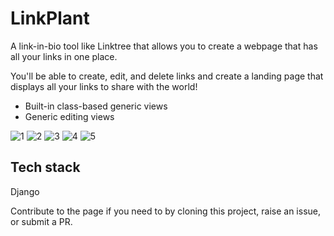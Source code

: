 # LinkPlant
A link-in-bio tool like Linktree that allows you to create a webpage that has all your links in one place.

You'll be able to create, edit, and delete links and create a landing page that displays all your links to share with the world!

- Built-in class-based generic views
- Generic editing views


![1](https://github.com/Terieyenike/django-projs/assets/25850598/acf58661-9234-4827-93c2-f8b14bdaa63e)
![2](https://github.com/Terieyenike/django-projs/assets/25850598/0f2088ae-2a1d-42fb-86b8-e73f6202977c)
![3](https://github.com/Terieyenike/django-projs/assets/25850598/d72c59b0-0612-4fe7-942c-85fc93e2231b)
![4](https://github.com/Terieyenike/django-projs/assets/25850598/9270ebb2-f038-450a-b22d-73f2027404d2)
![5](https://github.com/Terieyenike/django-projs/assets/25850598/6c364487-e738-4135-a880-e5b9f6257152)

## Tech stack
Django

Contribute to the page if you need to by cloning this project, raise an issue, or submit a PR.